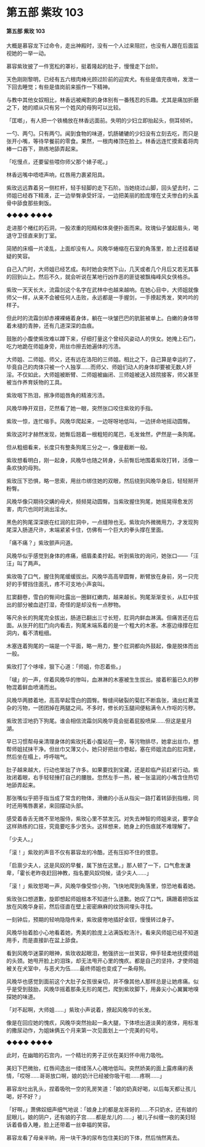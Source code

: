 # 第五部 紫玫 103

#### 第五部 紫玫 103

大概是慕容龙下过命令，走出神殿时，没有一个人过来阻拦，也没有人跟在后面监视她的一举一动。

慕容紫玫披了一件宽松的罩衫，挺着隆起的肚子，慢慢走下台阶。

天色刚刚黎明，已经有五六根肉棒光顾过阶前的迎宾犬。有些是值完夜哨，发泄一下回去睡觉；有些是值岗前来振作一下精神。

与教中其他女奴相比，林香远被阉割的身体别有一番残忍的乐趣。尤其是痛加折磨之下，她的顺从只有另一个姓风的母狗可以比较。

「匡啷」，有人把一个铁桶放在林香远面前。失明的少妇立即抬起头，侧耳倾听。

一勺、两勺。只有两勺。闻到食物的味道，饥肠辘辘的少妇没有立刻去吃，而只是张开小嘴，等待早餐前的零食。果然，一根肉棒顶在脸上。林香远连忙摸索着将肉棒一口吞下，熟练地舔弄起来。

「吃慢点，还要留些喂你师父那个婊子呢。」

林香远嘴中唔唔声响，红唇用力裹紧阳具。

紫玫远远靠着另一侧栏杆，轻手轻脚的走下石阶。当她绕过山脚，回头望去时，二师姐已经吞下精液，正一边举臀承受奸淫，一边把美丽的脸庞埋在丈夫惨白的头盖骨中舔食那些剩饭。

◆◆◆◆ ◆◆◆◆

走进那个楮红的石洞，一股浓重的阳精和体臭便扑面而来。玫瑰仙子皱起眉头，喝退守卫径直来到丁室。

简陋的床榻一片凌乱，上面却没有人。风晚华蜷缩在石室的角落里，脸上还挂着疑疑的笑容。

自己入门时，大师姐已经艺成。有时她会突然下山，几天或者几个月后又若无其事的回到山上。然后不久，就会听说在某地行凶作恶的匪徒被飘梅峰风女侠格杀。

紫玫一天天长大，流霜剑这个名字在武林中也越来越响。在她心目中，大师姐就像师父一样，从来不会被任何人击败，永远都是一手握剑，一手撩起秀发，笑吟吟的样子。

但此时的流霜剑却赤裸裸蜷着身体，躺在一块皱巴巴的肮脏被单上。白嫩的身体带着未褪的青肿，还有几道深深的血痕。

鼓胀的小腹使紫玫难以蹲下来，仔细打量这个曾经风姿动人的侠女。她掩上石门，吃力地跪在师姐身旁，用丝巾擦去她遍体的污渍。

大师姐、二师姐、师父，还有远在洛阳的三师姐。相比之下，自己算是幸运的了，毕竟自己的肉体只被一个人独享……而师父、师姐们动人的身体却要被无数人奸淫。不仅如此，大师姐被断臂、二师姐被幽闭、三师姐被送入妓院接客，师父甚至被当作养育妖物的工具。

紫玫咽下热泪，擦净师姐唇角的精液污渍。

风晚华睁开双目，茫然看了她一眼，突然张口咬住紫玫的手指。

紫玫一惊，连忙缩手。风晚华爬起来，一边呀呀地低叫，一边拼命地摇动圆臀。

紫玫这时才赫然发现，她臀后翘着一根粗短的尾巴，毛发耸然，俨然是一条狗尾。

但从粗细看来，长度只有整条狗尾三分之一，像是截断一般。

紫玫想看明白，刚一起身，风晚华也随之转身，头前臀后地围着紫玫打转，活像一条欢快的母狗。

紫玫压下恐惧，略一思索，用丝巾绑住她的双眼，然后绕到风晚华身后，轻轻掰开粉臀。

风晚华像只期待交媾的母犬，频频晃动圆臀。当紫玫握住狗尾，她摇晃得愈发厉害，肉穴也同时淌出淫水。

黑色的狗尾深深嵌在红润的肛洞中，一点缝隙也无。紫玫向外微微用力，才发现狗尾深入肠道尺许，末端紧紧卡住，仿佛有一个巨大的拳头撑在里面。

「痛不痛？」紫玫颤声问道。

风晚华似乎感觉到身体的疼痛，细眉柔柔拧起。听到紫玫的询问，她张口——「汪汪」叫了两声。

紫玫吸了口气，握住狗尾缓缓拔出。风晚华高高举圆臀，断臂放在身前，另一只完好的手臂挡住面孔，疼不可支地小声哀叫。

肛窦翻卷，雪白的臀间吐露出一圈鲜红嫩肉，越来越长。狗尾渐渐变长，从肛中拔出的部分被血迹打湿，奇怪的是却没有一点秽物。

等尺余长的狗尾完全拔出，肠道已翻出三寸长短，肛洞内鲜血淋漓。但痛苦还在后面。从张开的肛门向内看去，狗尾末端系着的是一个粗大的木塞。木塞边缘撑在肛洞内，看不清粗细。

木塞连着狗尾的一端是一个平面，略一用力，整个肛洞都向外鼓起，像是脱体而出一般。

紫玫打了个哆嗦，狠下心道：「师姐，你忍着些。」

「啵」的一声，伴着风晚华的惨叫，血淋淋的木塞被生生拔出。接着积蓄已久的秽物混着鲜血喷涌而出。

风晚华两膝着地，高高举起雪白的圆臀。臀缝间破裂的菊肛不断翕张，涌出红黄混杂的污物，一团团掉在两腿之间。不多时，修长的玉腿间便粘满令人作呕的污秽。

紫玫苦涩地扔下狗尾。谁会相信流霜剑风晚华竟会挺着屁股喷屎……但这是星月湖。

早已习惯帮母亲清理身体的紫玫托着小腹站在一旁，等污物排尽，她拿出丝巾，想帮师姐拭抹干净。但丝巾又薄又小，她只好把丝巾卷起，塞在师姐流血的肛洞里，然后坐在榻上，呼呼喘气。

肚子越来越大，行动也笨拙了许多。如果要找到宝藏，还是趁临产前赶紧行动。紫玫闭着眼，右手轻轻捶打自己的腰肢。忽然左手一热，被一张温润的小嘴含住热切地舔弄起来。

那张嘴似乎把手指当成了常含的物体，滑嫩的小舌从指尖一路打着转舔到指根，同时还用嘴唇裹紧，来回摆动头部。

感受着香舌无微不至地服侍，紫玫心里不禁发沉。对失去神智的师姐来说，要学会这样熟练的口技，究竟要吃多少苦头。这样想来，她身上的伤痕就不难理解了。

「少夫人。」

「滚！」紫玫的声音不仅有慕容龙的冷酷，还有压抑不住的恨意。

「启禀少夫人，这是风奴的早餐，属下放在这里。」那人顿了一下，口气愈发谦卑，「霍长老昨夜赶回神教，指名要风奴伺候，请少夫人……」

「滚！」紫玫怒喝一声，风晚华像受惊小狗，飞快地爬到角落里，惊恐地看着她。

紫玫张口想道歉，旋即想起师姐根本不知道什么道歉。她叹了口气，蹒跚着把饭盆放在风晚华身前，然后径直在壁上密密麻麻的纹饰间埋头寻找。

一刻钟后，预期的轻响隐隐传来，紫玫疲倦地插好金钗，慢慢转过身子。

风晚华抬着脸小心地看着她，秀美的脸庞上沾满饭粒汤汁。看来风师姐已经不知道用手，而是直接趴在盆上舔食。

看到风晚华迷蒙的眼神，紫玫收起眼泪，勉强挤出一丝笑容，伸手轻柔地抚摸师姐的头颈。她甩开脸上的泪珠，却无法甩开心里的愧疚。都是自己的坚持，才使师姐被关在犬室中，与恶犬为伍……最终师姐也变成了一条母狗。

风晚华也感觉到面前这个大肚子女孩很亲切，并不像其他人那样总是让她疼痛。似乎是受到鼓励，风晚华摇着那条无形的尾巴，爬到紫玫脚下，用鼻尖小心翼翼地嗅探她的味道。

「对不起啊，大师姐……」紫玫小声说着，撩起风晚华的长发。

像是在回应她的愧疚，风晚华突然抬起一条大腿，下体喷出道淡黄的液体，用标准的撒尿动作，为姐妹俩五个月来第一次见面划上一个完美的句号。

◆◆◆◆ ◆◆◆◆

此时，在幽暗的石宫内，一个精壮的男子正伏在美妇怀中用力吸吮。

美妇下巴微抬，红唇间逸出一缕缕荡人心魄地低叫。突然娇美的面上露疼痛的表情，「哎呀……哥哥放口啊，娘的奶汁已经被你吸干啦……疼啊……」

慕容龙吐出乳头，捏着吸吮一空的乳房笑道：「娘的奶真好喝，以后每天都让孩儿喝，好不好？」

「好啊，」萧佛奴细声细气地说：「娘身上的都是龙哥哥的……不只奶水，还有娘的屁眼儿，娘的阴户，还有娘的子宫……都是龙儿的……」被儿子纠缠一夜的美妇轻诉着昏昏入睡，脸上还带着一丝幸福的笑容。

慕容龙看了母亲半晌，用一块干净的尿布包住美妇的下体，然后悄然离去。


